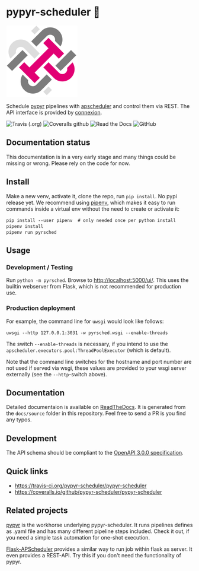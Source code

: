 # pypyr-scheduler 📓

[![Logo](media/logo-192.png)](https://github.com/dzerrenner/pypyr-scheduler)

Schedule [pypyr](https://github.com/pypyr/pypyr-cli) pipelines with [apscheduler](https://github.com/agronholm/apscheduler) and control them via REST. The API interface is provided by [connexion](https://connexion.readthedocs.io/en/latest/index.html).

![Travis (.org)](https://img.shields.io/travis/pypyr-scheduler/pypyr-scheduler)
![Coveralls github](https://img.shields.io/coveralls/github/pypyr-scheduler/pypyr-scheduler)
![Read the Docs](https://img.shields.io/readthedocs/pypyr-scheduler)
![GitHub](https://img.shields.io/github/license/pypyr-scheduler/pypyr-scheduler)

## Documentation status

This documentation is in a very early stage and many things could be missing or wrong. Please rely on the code for now.

## Install

Make a new venv, activate it, clone the repo, run `pip install`. No pypi release yet.
We recommend using [pipenv](https://pipenv.kennethreitz.org), which makes it easy to run commands inside a virtual env without the need to create or activate it:

    pip install --user pipenv  # only needed once per python install
    pipenv install
    pipenv run pyrsched

## Usage

### Development / Testing 

Run `python -m pyrsched`.
Browse to [http://localhost:5000/ui/](http://localhost:5000/ui/). This uses the builtin webserver from Flask, which
is not recommended for production use.

### Production deployment

For example, the command line for `uwsgi` would look like follows:

    uwsgi --http 127.0.0.1:3031 -w pyrsched.wsgi --enable-threads

The switch `--enable-threads` is necessary, if you intend to use the `apscheduler.executors.pool:ThreadPoolExecutor` (which is default).

Note that the command line switches for the hostname and port number are not used if served via wsgi, these values
are provided to your wsgi server externally (see the `--http`-switch above).

## Documentation

Detailed documentaion is available on [ReadTheDocs](https://pypyr-scheduler.readthedocs.io).
It is generated from the `docs/source` folder in this repository. Feel free to send a PR is you find any typos.

## Development

The API schema should be compliant to the [OpenAPI 3.0.0 specification](https://swagger.io/docs/specification/).

## Quick links

- <https://travis-ci.org/pypyr-scheduler/pypyr-scheduler>
- <https://coveralls.io/github/pypyr-scheduler/pypyr-scheduler>

## Related projects

[pypyr](https://github.com/pypyr/pypyr-cli) is the workhorse underlying pypyr-scheduler.
It runs pipelines defines as .yaml file and has many different pipeline steps included.
Check it out, if you need a simple task automation for one-shot execution.

[Flask-APScheduler](https://github.com/viniciuschiele/flask-apscheduler) provides
a similar way to run job within flask as server. It even provides a REST-API. Try this
if you don't need the functionality of pypyr.

